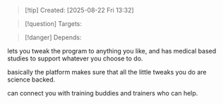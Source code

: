 
>[!tip] Created: [2025-08-22 Fri 13:32]

>[!question] Targets: 

>[!danger] Depends: 

lets you tweak the program to anything you like, and has medical based studies to support whatever you choose to do.

basically the platform makes sure that all the little tweaks you do are science backed.

can connect you with training buddies and trainers who can help.